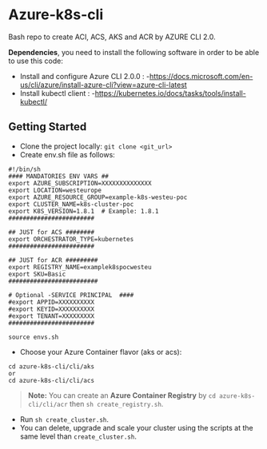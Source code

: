 # Azure-k8s-cli
Bash repo to create ACI, ACS, AKS and ACR by AZURE CLI 2.0.

**Dependencies**, you need to install the following software in order to be able to use this code:

- Install and configure Azure CLI 2.0.0 :
 -https://docs.microsoft.com/en-us/cli/azure/install-azure-cli?view=azure-cli-latest
- Install kubectl client :
 -https://kubernetes.io/docs/tasks/tools/install-kubectl/
 
## Getting Started

- Clone the project locally: `git clone <git_url>`
- Create env.sh file as follows:

```
#!/bin/sh
#### MANDATORIES ENV VARS ##
export AZURE_SUBSCRIPTION=XXXXXXXXXXXXXX
export LOCATION=westeurope
export AZURE_RESOURCE_GROUP=example-k8s-westeu-poc
export CLUSTER_NAME=k8s-cluster-poc
export K8S_VERSION=1.8.1  # Example: 1.8.1
########################

## JUST for ACS ########
export ORCHESTRATOR_TYPE=kubernetes
########################

## JUST for ACR #########
export REGISTRY_NAME=examplek8spocwesteu
export SKU=Basic
#########################

# Optional -SERVICE PRINCIPAL  ####
#export APPID=XXXXXXXXXX
#export KEYID=XXXXXXXXXX
#export TENANT=XXXXXXXXX
########################
```

 ```
 source envs.sh
 ``` 
- Choose your Azure Container flavor (aks or acs): 
``` 
cd azure-k8s-cli/cli/aks 
or 
cd azure-k8s-cli/cli/acs
```
 > **Note:** You can create an **Azure Container Registry** by  ```cd azure-k8s-cli/cli/acr``` then ```sh create_registry.sh```.
 > 
- Run `sh create_cluster.sh`.
- You can delete, upgrade and scale your cluster using the scripts at the same level than ```create_cluster.sh```.
